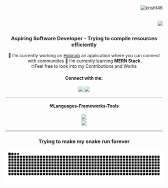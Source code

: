 <!DOCTYPE html>
<html>
<body>
<img align="right" src="https://komarev.com/ghpvc/?username=krish146&label=Profile%20views&color=0e75b6&style=flat" alt="krish146" />

<h1 align="right">
    <img src="https://readme-typing-svg.herokuapp.com/?font=Righteous&size=35&center=true&vCenter=true&width=500&height=35&duration=3500&lines=Hi+There!+👋;+I'm+Yashesh!;" />
</h1>  

  <h3 align="center">Aspiring Software Developer - Trying to compile resources efficiently</h3>
<div align="center">
 🔭 I’m currently working on <a href="https://github.com/krish146/Hobnob">Hobnob</a> an application where you can connect with communities
  🌱 I’m currently learning <b>MERN Stack</b>
<br>
   🤓Feel free to look into my Contributions and Works
 </div>
   <div align="center">
  <h4>Connect with me:</h4>
    <a href="https://mail.google.com/mail/?view=cm&fs=1&to=kopalli.yashesh@gmail.com">
    <img src="https://img.shields.io/badge/Gmail-D14836?style=for-the-badge&logo=gmail&logoColor=white" >
    </a> 
   <a href="https://www.linkedin.com/in/yashesh-kopalli-824210233/">
    <img src="https://img.shields.io/badge/LinkedIn-0077B5?style=for-the-badge&logo=linkedin&logoColor=white">
    </a>
  </div>
  
<hr/>
  <h4 align="center">⚒️Languages-Frameworks-Tools</h4>
  
<p>
<div align="center">
  <a href="https://rb.gy/xtil1d">
    <img src="https://skillicons.dev/icons?i=c,cpp,python,java,js,html,css,bootstrap"/>
  </a> </div>
  <div align="center">
  <a href="https://rb.gy/xtil1d">
    <img src="https://skillicons.dev/icons?i=react,redux,nodejs,express,mongodb,mysql,git,vscode,postman,figma"/>
  </a> </div>
  </div>
</p>
<hr/>
<div align="center">
<h3>Trying to make my snake run forever</h3>
<img alt="snake eating my contribution" src="https://raw.githubusercontent.com/krish146/krish146/output/github-contribution-grid-snake.svg">

</div>
</body>
</html>
